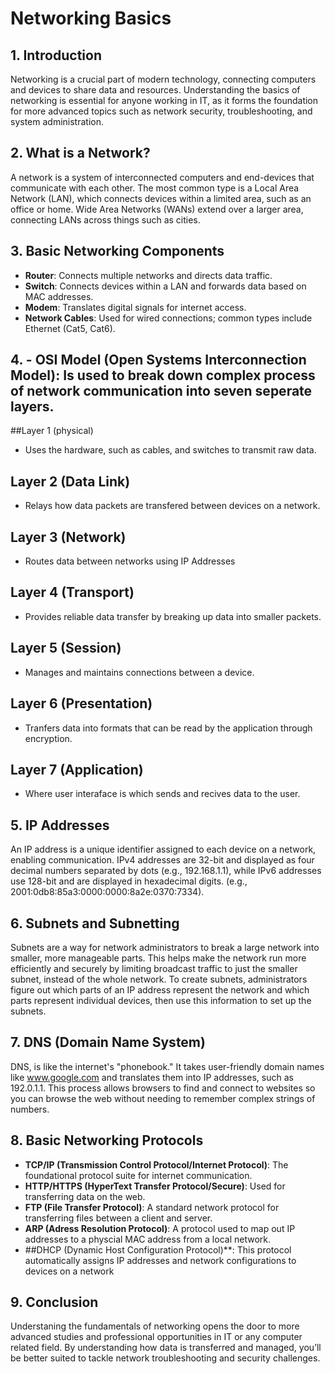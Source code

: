 # Networking Basics

## 1. Introduction
Networking is a crucial part of modern technology, connecting computers and devices to share data and resources. Understanding the basics of networking is essential for anyone working in IT, as it forms the foundation for more advanced topics such
as network security, troubleshooting, and system administration.

## 2. What is a Network?
A network is a system of interconnected computers and end-devices that communicate with each other. The most common type is a Local Area Network (LAN), which connects devices within a limited area, such as an office or home. Wide Area Networks (WANs) extend over a larger 
area, connecting LANs across things such as cities. 

## 3. Basic Networking Components
- **Router**: Connects multiple networks and directs data traffic.
- **Switch**: Connects devices within a LAN and forwards data based on MAC addresses.
- **Modem**: Translates digital signals for internet access.
- **Network Cables**: Used for wired connections; common types include Ethernet (Cat5, Cat6).

## 4. - **OSI Model (Open Systems Interconnection Model)**: Is used to break down complex process of network communication into seven seperate layers. 
##Layer 1 (physical) 
- Uses the hardware, such as cables, and switches to transmit raw data.
## Layer 2 (Data Link)
- Relays how data packets are transfered between devices on a network.
## Layer 3 (Network)
- Routes data between networks using IP Addresses
## Layer 4 (Transport) 
- Provides reliable data transfer by breaking up data into smaller packets.
## Layer 5 (Session) 
- Manages and maintains connections between a device.
## Layer 6 (Presentation) 
- Tranfers data into formats that can be read by the application through encryption.
## Layer 7 (Application)
- Where user interaface is which sends and recives data to the user. 


## 5. IP Addresses
An IP address is a unique identifier assigned to each device on a network, enabling communication. IPv4 addresses are 32-bit and displayed as four decimal numbers separated by dots (e.g., 192.168.1.1), while IPv6 addresses use 128-bit and are displayed in hexadecimal digits. 
(e.g., 2001:0db8:85a3:0000:0000:8a2e:0370:7334).

## 6. Subnets and Subnetting
Subnets are a way for network administrators to break a large network into smaller, more manageable parts. This helps make the network run more efficiently and securely by limiting broadcast traffic to just the smaller subnet, instead of the whole network. To create subnets, administrators figure out which parts of an IP address represent the network and which parts represent individual devices, then use this information to set up the subnets.

## 7. DNS (Domain Name System)
DNS, is like the internet's "phonebook." It takes user-friendly domain names like www.google.com and translates them into IP addresses, such as 192.0.1.1. This process allows browsers to find and connect to websites so you can browse the web without needing to remember complex strings of numbers. 

## 8. Basic Networking Protocols
- **TCP/IP (Transmission Control Protocol/Internet Protocol)**: The foundational protocol suite for internet communication.
- **HTTP/HTTPS (HyperText Transfer Protocol/Secure)**: Used for transferring data on the web.
- **FTP (File Transfer Protocol)**: A standard network protocol for transferring files between a client and server.
- **ARP (Adress Resolution Protocol)**: A protocol used to map out IP addresses to a physcial MAC address from a local network.
- ##DHCP (Dynamic Host Configuration Protocol)**: This protocol automatically assigns IP addresses and network configurations to devices on a network

## 9. Conclusion
Understaning the fundamentals of networking opens the door to more advanced studies and professional opportunities in IT or any computer related field. By understanding how data is transferred and managed, you’ll be better suited to tackle network troubleshooting and security challenges.
